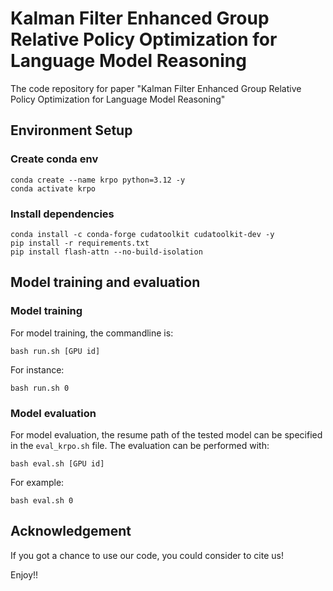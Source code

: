 # Kalman Filter Enhanced Group Relative Policy Optimization for Language Model Reasoning

The code repository for paper "Kalman Filter Enhanced Group Relative Policy Optimization for Language Model Reasoning"

## Environment Setup
### Create conda env

```
conda create --name krpo python=3.12 -y
conda activate krpo
```

### Install dependencies

```
conda install -c conda-forge cudatoolkit cudatoolkit-dev -y
pip install -r requirements.txt
pip install flash-attn --no-build-isolation
```

## Model training and evaluation
### Model training

For model training, the commandline is:

```commandline
bash run.sh [GPU id]
```

For instance:

```commandline
bash run.sh 0
```

### Model evaluation

For model evaluation, the resume path of the tested model can be specified in the `eval_krpo.sh` file. The evaluation can be performed with:

```commandline
bash eval.sh [GPU id]
```

For example:

```commandline
bash eval.sh 0
```

## Acknowledgement

If you got a chance to use our code, you could consider to cite us!

Enjoy!!
